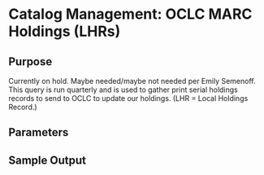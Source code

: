 # Catalog Management: OCLC MARC Holdings (LHRs)

## Purpose
Currently on hold. Maybe needed/maybe not needed per Emily Semenoff. This query is run quarterly and is used to gather print serial holdings records to send to OCLC to update our holdings. (LHR = Local Holdings Record.)
## Parameters

## Sample Output
